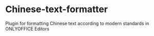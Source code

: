 # Chinese-text-formatter
Plugin for formatting Chinese text according to modern standards in ONLYOFFICE Editors
